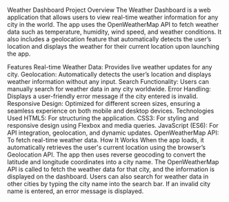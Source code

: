 Weather Dashboard
Project Overview
The Weather Dashboard is a web application that allows users to view real-time weather information for any city in the world. The app uses the OpenWeatherMap API to fetch weather data such as temperature, humidity, wind speed, and weather conditions. It also includes a geolocation feature that automatically detects the user’s location and displays the weather for their current location upon launching the app.

Features
Real-time Weather Data: Provides live weather updates for any city.
Geolocation: Automatically detects the user’s location and displays weather information without any input.
Search Functionality: Users can manually search for weather data in any city worldwide.
Error Handling: Displays a user-friendly error message if the city entered is invalid.
Responsive Design: Optimized for different screen sizes, ensuring a seamless experience on both mobile and desktop devices.
Technologies Used
HTML5: For structuring the application.
CSS3: For styling and responsive design using Flexbox and media queries.
JavaScript (ES6): For API integration, geolocation, and dynamic updates.
OpenWeatherMap API: To fetch real-time weather data.
How It Works
When the app loads, it automatically retrieves the user's current location using the browser’s Geolocation API.
The app then uses reverse geocoding to convert the latitude and longitude coordinates into a city name.
The OpenWeatherMap API is called to fetch the weather data for that city, and the information is displayed on the dashboard.
Users can also search for weather data in other cities by typing the city name into the search bar.
If an invalid city name is entered, an error message is displayed.
